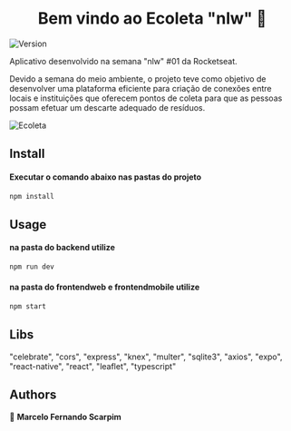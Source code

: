 <h1 align="center">Bem vindo ao Ecoleta "nlw" 👋</h1>
<p>
  <img alt="Version" src="https://img.shields.io/badge/version-1.0.0-blue.svg?cacheSeconds=2592000" />
</p>

Aplicativo desenvolvido na semana "nlw" #01 da Rocketseat.

Devido a semana do meio ambiente, o projeto teve como objetivo de desenvolver uma plataforma eficiente para criação de conexões entre 
locais e instituições que oferecem pontos de coleta para que as pessoas possam efetuar um descarte adequado de resíduos.

![Ecoleta](https://user-images.githubusercontent.com/7563681/84400600-9f2c7d00-abd8-11ea-9301-bf632029eaf0.png)

## Install
#### Executar o comando abaixo nas pastas do projeto

```sh
npm install 
```

## Usage
#### na pasta do backend utilize

```sh
npm run dev
```

#### na pasta do frontendweb e frontendmobile utilize

```sh
npm start
```

## Libs

"celebrate", "cors", "express", "knex", "multer", "sqlite3",
"axios", "expo", "react-native", "react", "leaflet", "typescript"

## Authors
👤 **Marcelo Fernando Scarpim**
